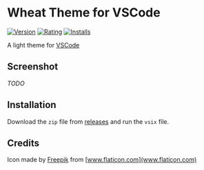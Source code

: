 # Wheat Theme for VSCode

[![Version][version-badge]][marketplace-url]
[![Rating][rating-badge]][marketplace-url]
[![Installs][installs-badge]][marketplace-url]

A light theme for [VSCode](https://code.visualstudio.com)

## Screenshot

*TODO*

## Installation

Download the `zip` file from [releases](https://github.com/mackilinen/wheat-theme/releases) and run the `vsix` file.

## Credits

Icon made by [Freepik](https://www.flaticon.com/authors/freepik) from [www.flaticon.com](www.flaticon.com)

<!-- references -->
[marketplace-url]: https://marketplace.visualstudio.com/items?itemName=mackilinen.wheat-theme
[version-badge]: https://img.shields.io/visual-studio-marketplace/v/mackilinen.wheat-theme?label=Visual%20Studio%20Marketplace&logo=visual-studio-code&style=flat-square
[rating-badge]: https://img.shields.io/visual-studio-marketplace/r/mackilinen.wheat-theme?label=Rating&logo=visual-studio-code&style=flat-square
[installs-badge]: https://img.shields.io/visual-studio-marketplace/i/mackilinen.wheat-theme?label=Installs&logo=visual-studio-code&style=flat-square
